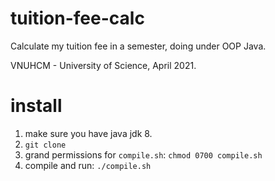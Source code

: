 # tuition-fee-calc
Calculate my tuition fee in a semester, doing under OOP Java.

VNUHCM - University of Science, April 2021.

# install
1. make sure you have java jdk 8. 
2. `git clone`
3. grand permissions for `compile.sh`: `chmod 0700 compile.sh`
4. compile and run: `./compile.sh`
